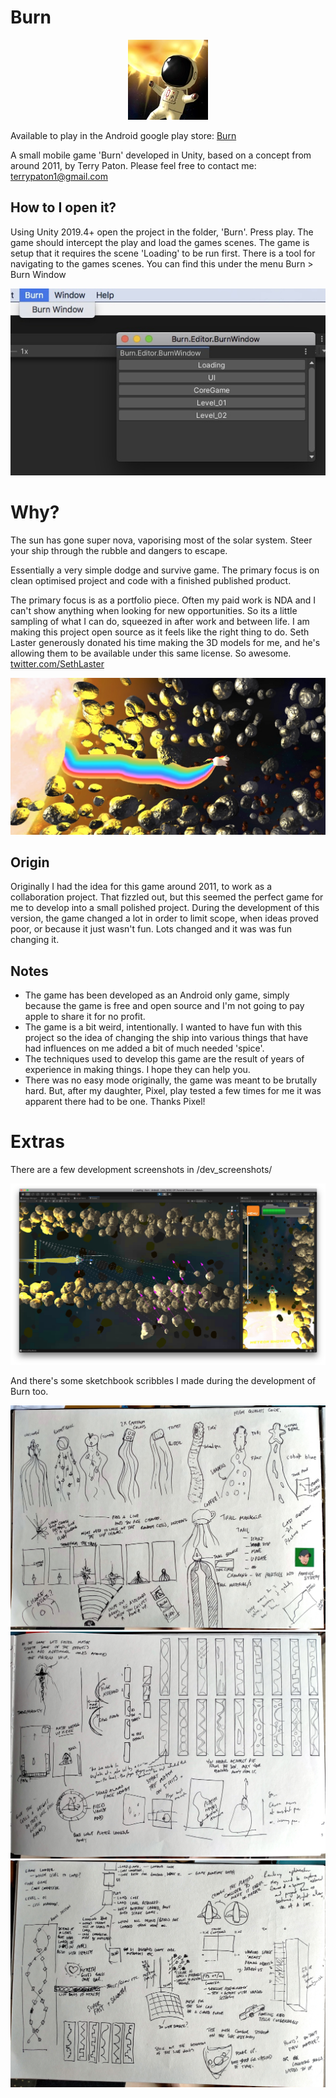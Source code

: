 # Burn
<p align="center"> 
    <img src="./res/icon_128.jpg">
</p>
Available to play in the Android google play store: <a href="https://play.google.com/store/apps/details?id=com.TerryPaton.Burn"> Burn </a>

A small mobile game 'Burn' developed in Unity, based on a concept from around 2011, by Terry Paton.
Please feel free to contact me: <a href="mailto: terrypaton1@gmail.com"> terrypaton1@gmail.com </a>

## How to I open it?
Using Unity 2019.4+ open the project in the folder, 'Burn'. Press play. The game should intercept the play and load the games scenes. The game is setup that it requires the scene 'Loading' to be run first.
There is a tool for navigating to the games scenes. You can find this under the menu Burn > Burn Window
<p align="center"> 
    <img src="./res/BurnWindow.jpg">
</p>

# Why?

The sun has gone super nova, vaporising most of the solar system. Steer your ship through the rubble and dangers to escape.

Essentially a very simple dodge and survive game. The primary focus is on clean optimised project and code with a finished published product.

The primary focus is as a portfolio piece. Often my paid work is NDA and I can't show anything when looking for new opportunities. So its a little sampling of what I can do, squeezed in after work and between life.
I am making this project open source as it feels like the right thing to do. Seth Laster generously donated his time making the 3D models for me, and he's allowing them to be available under this same license. So awesome. <a href="https://twitter.com/SethLaster"> twitter.com/SethLaster </a>

<p align="center"> 
    <img src="./res/unicorn.jpg">
</p>

## Origin
Originally I had the idea for this game around 2011, to work as a collaboration project. That fizzled out, but this seemed the perfect game for me to develop into a small polished project. During the development of this version, the game changed a lot in order to limit scope, when ideas proved poor, or because it just wasn't fun. Lots changed and it was was fun changing it.

## Notes
- The game has been developed as an Android only game, simply because the game is free and open source and I'm not going to pay apple to share it for no profit.
- The game is a bit weird, intentionally. I wanted to have fun with this project so the idea of changing the ship into various things that have had influences on me added a bit of much needed 'spice'.
- The techniques used to develop this game are the result of years of experience in making things. I hope they can help you.
- There was no easy mode originally, the game was meant to be brutally hard. But, after my daughter, Pixel, play tested a few times for me it was apparent there had to be one. Thanks Pixel!

# Extras
There are a few development screenshots in /dev_screenshots/

<p align="center"> 
    <img src="./dev_screenshots/screen_08.jpg">
</p>

And there's some sketchbook scribbles I made during the development of Burn too.

<p align="center"> 
    <img src="./dev_screenshots/sketch_09.jpg">
    <img src="./dev_screenshots/sketch_08.jpg">
    <img src="./dev_screenshots/sketch_07.jpg">
</p>
